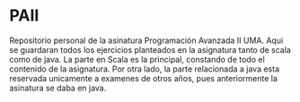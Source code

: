 # PAII
Repositorio personal de la asinatura Programación Avanzada II UMA. Aqui se guardaran todos los ejercicios planteados en la asignatura tanto de scala como de java. La parte en Scala es la principal, constando de todo el contenido de la asignatura. Por otra lado, la parte relacionada a java esta reservada unicamente a examenes de otros años, pues anteriormente la asinatura se daba en java.
